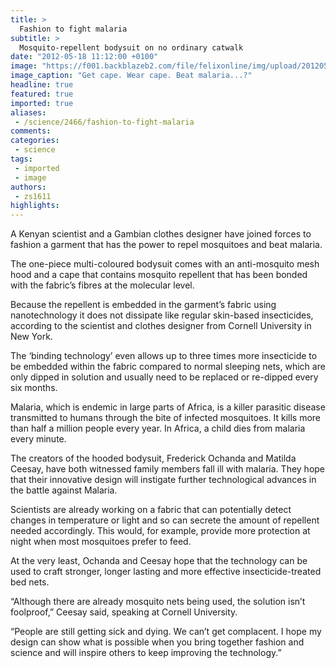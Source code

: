 ```yaml
---
title: >
  Fashion to fight malaria
subtitle: >
  Mosquito-repellent bodysuit on no ordinary catwalk
date: "2012-05-18 11:12:00 +0100"
image: "https://f001.backblazeb2.com/file/felixonline/img/upload/201205181211-felix-120508152046-large.jpg"
image_caption: "Get cape. Wear cape. Beat malaria...?"
headline: true
featured: true
imported: true
aliases:
 - /science/2466/fashion-to-fight-malaria
comments:
categories:
 - science
tags:
 - imported
 - image
authors:
 - zs1611
highlights:
---
```


A Kenyan scientist and a Gambian clothes designer have joined forces to fashion a garment that has the power to repel mosquitoes and beat malaria.

The one-piece multi-coloured bodysuit comes with an anti-mosquito mesh hood and a cape that contains mosquito repellent that has been bonded with the fabric’s fibres at the molecular level.

Because the repellent is embedded in the garment’s fabric using nanotechnology it does not dissipate like regular skin-based insecticides, according to the scientist and clothes designer from Cornell University in New York.

The ‘binding technology’ even allows up to three times more insecticide to be embedded within the fabric compared to normal sleeping nets, which are only dipped in solution and usually need to be replaced or re-dipped every six months.

Malaria, which is endemic in large parts of Africa, is a killer parasitic disease transmitted to humans through the bite of infected mosquitoes. It kills more than half a million people every year. In Africa, a child dies from malaria every minute.

The creators of the hooded bodysuit, Frederick Ochanda and Matilda Ceesay, have both witnessed family members fall ill with malaria. They hope that their innovative design will instigate further technological advances in the battle against Malaria.

Scientists are already working on a fabric that can potentially detect changes in temperature or light and so can secrete the amount of repellent needed accordingly. This would, for example, provide more protection at night when most mosquitoes prefer to feed.

At the very least, Ochanda and Ceesay hope that the technology can be used to craft stronger, longer lasting and more effective insecticide-treated bed nets.

“Although there are already mosquito nets being used, the solution isn’t foolproof,” Ceesay said, speaking at Cornell University.

“People are still getting sick and dying. We can’t get complacent. I hope my design can show what is possible when you bring together fashion and science and will inspire others to keep improving the technology.”
